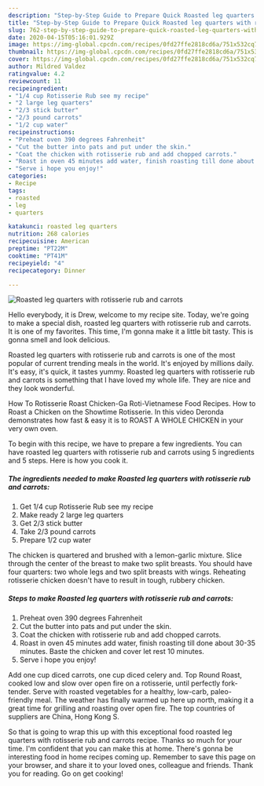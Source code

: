 ```yaml
---
description: "Step-by-Step Guide to Prepare Quick Roasted leg quarters with rotisserie rub and carrots"
title: "Step-by-Step Guide to Prepare Quick Roasted leg quarters with rotisserie rub and carrots"
slug: 762-step-by-step-guide-to-prepare-quick-roasted-leg-quarters-with-rotisserie-rub-and-carrots
date: 2020-04-15T05:16:01.929Z
image: https://img-global.cpcdn.com/recipes/0fd27ffe2818cd6a/751x532cq70/roasted-leg-quarters-with-rotisserie-rub-and-carrots-recipe-main-photo.jpg
thumbnail: https://img-global.cpcdn.com/recipes/0fd27ffe2818cd6a/751x532cq70/roasted-leg-quarters-with-rotisserie-rub-and-carrots-recipe-main-photo.jpg
cover: https://img-global.cpcdn.com/recipes/0fd27ffe2818cd6a/751x532cq70/roasted-leg-quarters-with-rotisserie-rub-and-carrots-recipe-main-photo.jpg
author: Mildred Valdez
ratingvalue: 4.2
reviewcount: 11
recipeingredient:
- "1/4 cup Rotisserie Rub see my recipe"
- "2 large leg quarters"
- "2/3 stick butter"
- "2/3 pound carrots"
- "1/2 cup water"
recipeinstructions:
- "Preheat oven 390 degrees Fahrenheit"
- "Cut the butter into pats and put under the skin."
- "Coat the chicken with rotisserie rub and add chopped carrots."
- "Roast in oven 45 minutes add water, finish roasting till done about 30-35 minutes. Baste the chicken and cover let rest 10 minutes."
- "Serve i hope you enjoy!"
categories:
- Recipe
tags:
- roasted
- leg
- quarters

katakunci: roasted leg quarters 
nutrition: 268 calories
recipecuisine: American
preptime: "PT22M"
cooktime: "PT41M"
recipeyield: "4"
recipecategory: Dinner

---
```



![Roasted leg quarters with rotisserie rub and carrots](https://img-global.cpcdn.com/recipes/0fd27ffe2818cd6a/751x532cq70/roasted-leg-quarters-with-rotisserie-rub-and-carrots-recipe-main-photo.jpg)

Hello everybody, it is Drew, welcome to my recipe site. Today, we're going to make a special dish, roasted leg quarters with rotisserie rub and carrots. It is one of my favorites. This time, I'm gonna make it a little bit tasty. This is gonna smell and look delicious.

Roasted leg quarters with rotisserie rub and carrots is one of the most popular of current trending meals in the world. It's enjoyed by millions daily. It's easy, it's quick, it tastes yummy. Roasted leg quarters with rotisserie rub and carrots is something that I have loved my whole life. They are nice and they look wonderful.

How To Rotisserie Roast Chicken-Ga Roti-Vietnamese Food Recipes. How to Roast a Chicken on the Showtime Rotisserie. In this video Deronda demonstrates how fast &amp; easy it is to ROAST A WHOLE CHICKEN in your very own oven.


To begin with this recipe, we have to prepare a few ingredients. You can have roasted leg quarters with rotisserie rub and carrots using 5 ingredients and 5 steps. Here is how you cook it.

<!--inarticleads1-->

##### The ingredients needed to make Roasted leg quarters with rotisserie rub and carrots:

1. Get 1/4 cup Rotisserie Rub see my recipe
1. Make ready 2 large leg quarters
1. Get 2/3 stick butter
1. Take 2/3 pound carrots
1. Prepare 1/2 cup water


The chicken is quartered and brushed with a lemon-garlic mixture. Slice through the center of the breast to make two split breasts. You should have four quarters: two whole legs and two split breasts with wings. Reheating rotisserie chicken doesn&#39;t have to result in tough, rubbery chicken. 

<!--inarticleads2-->

##### Steps to make Roasted leg quarters with rotisserie rub and carrots:

1. Preheat oven 390 degrees Fahrenheit
1. Cut the butter into pats and put under the skin.
1. Coat the chicken with rotisserie rub and add chopped carrots.
1. Roast in oven 45 minutes add water, finish roasting till done about 30-35 minutes. Baste the chicken and cover let rest 10 minutes.
1. Serve i hope you enjoy!


Add one cup diced carrots, one cup diced celery and. Top Round Roast, cooked low and slow over open fire on a rotisserie, until perfectly fork-tender. Serve with roasted vegetables for a healthy, low-carb, paleo-friendly meal. The weather has finally warmed up here up north, making it a great time for grilling and roasting over open fire. The top countries of suppliers are China, Hong Kong S. 

So that is going to wrap this up with this exceptional food roasted leg quarters with rotisserie rub and carrots recipe. Thanks so much for your time. I'm confident that you can make this at home. There's gonna be interesting food in home recipes coming up. Remember to save this page on your browser, and share it to your loved ones, colleague and friends. Thank you for reading. Go on get cooking!
